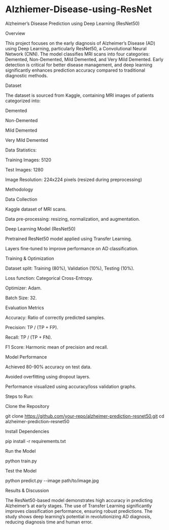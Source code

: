 # Alzhiemer-Disease-using-ResNet
Alzheimer’s Disease Prediction using Deep Learning (ResNet50)

Overview

This project focuses on the early diagnosis of Alzheimer’s Disease (AD) using Deep Learning, particularly ResNet50, a Convolutional Neural Network (CNN). The model classifies MRI scans into four categories: Demented, Non-Demented, Mild Demented, and Very Mild Demented. Early detection is critical for better disease management, and deep learning significantly enhances prediction accuracy compared to traditional diagnostic methods.

Dataset

The dataset is sourced from Kaggle, containing MRI images of patients categorized into:

Demented

Non-Demented

Mild Demented

Very Mild Demented

Data Statistics:

Training Images: 5120

Test Images: 1280

Image Resolution: 224x224 pixels (resized during preprocessing)

Methodology

Data Collection

Kaggle dataset of MRI scans.

Data pre-processing: resizing, normalization, and augmentation.

Deep Learning Model (ResNet50)

Pretrained ResNet50 model applied using Transfer Learning.

Layers fine-tuned to improve performance on AD classification.

Training & Optimization

Dataset split: Training (80%), Validation (10%), Testing (10%).

Loss function: Categorical Cross-Entropy.

Optimizer: Adam.

Batch Size: 32.

Evaluation Metrics

Accuracy: Ratio of correctly predicted samples.

Precision: TP / (TP + FP).

Recall: TP / (TP + FN).

F1 Score: Harmonic mean of precision and recall.

Model Performance

Achieved 80-90% accuracy on test data.

Avoided overfitting using dropout layers.

Performance visualized using accuracy/loss validation graphs.

Steps to Run:

Clone the Repository

git clone https://github.com/your-repo/alzheimer-prediction-resnet50.git cd alzheimer-prediction-resnet50

Install Dependencies

pip install -r requirements.txt

Run the Model

python train.py

Test the Model

python predict.py --image path/to/image.jpg

Results & Discussion

The ResNet50-based model demonstrates high accuracy in predicting Alzheimer’s at early stages. The use of Transfer Learning significantly improves classification performance, ensuring robust predictions. The study shows deep learning’s potential in revolutionizing AD diagnosis, reducing diagnosis time and human error.
